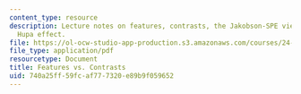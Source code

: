 ```yaml
---
content_type: resource
description: Lecture notes on features, contrasts, the Jakobson-SPE view, and the
  Hupa effect.
file: https://ol-ocw-studio-app-production.s3.amazonaws.com/courses/24-941j-the-lexicon-and-its-features-spring-2007/740a25ff59fcaf777320e89b9f059652_lec7ds_contrast.pdf
file_type: application/pdf
resourcetype: Document
title: Features vs. Contrasts
uid: 740a25ff-59fc-af77-7320-e89b9f059652
---
```

